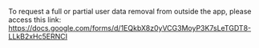 To request a full or partial user data removal from outside the app, please access this link: https://docs.google.com/forms/d/1EQkbX8z0yVCG3MoyP3K7sLeTGDT8-LLkB2xHc5ERNCI
